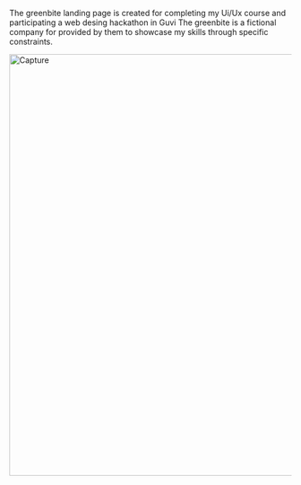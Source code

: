 The greenbite landing page is created for completing my Ui/Ux course and participating a web desing hackathon in Guvi
The greenbite is a fictional company for provided by them to showcase my skills through specific constraints.


<img width="751" alt="Capture" src="https://github.com/Mk-d-law/greenbite/assets/142420493/ba56ff4d-0934-4faa-9b5b-54ff6011eca6">




